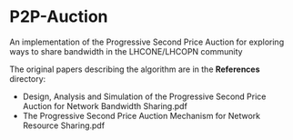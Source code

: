 # P2P-Auction
An implementation of the Progressive Second Price Auction for exploring ways to share bandwidth in the LHCONE/LHCOPN community

The original papers describing the algorithm are in the **References** directory:
- Design, Analysis and Simulation of the Progressive Second Price Auction for Network Bandwidth Sharing.pdf
- The Progressive Second Price Auction Mechanism for Network Resource Sharing.pdf


